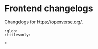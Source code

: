 # Frontend changelogs

Changelogs for <https://openverse.org/>.

```{toctree}
:glob:
:titlesonly:

*
```
